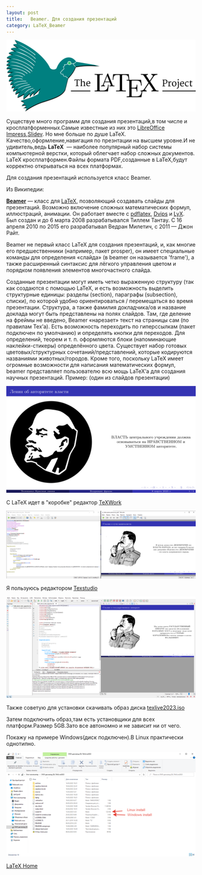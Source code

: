```yaml
---
layout: post
title:   Beamer. Для создания презентаций
category: LaTeX_Beamer
---
```


![LaTeX_logo_bird](/image/latex/LaTeX_logo_bird.png)

Существуе много программ для создания презентаций,в том числе и кросплатформенных.Самые известные из них это [LibreOffice Impress](https://www.libreoffice.org/download/download-libreoffice/),[Slidev](https://ru.sli.dev/guide/why.html).
Но мне больше по душе LaTeX.
Качество,оформление,навигация по презнтации на высшем уровне.И не удивитель,ведь **LaTeX**  — наиболее популярный набор  системы компьютерной верстки, который облегчает набор сложных документов.
LaTeX кросплатформен.Файлы формата PDF,созданные в LaTeX,будут корректно открываться на всех платформах.

Для создания презентаций используется класс Beamer.

Из Википедии:

[**Beamer**](https://habr.com/ru/articles/145523/) — класс для [LaTeX](https://ru.wikipedia.org/wiki/LaTeX "LaTeX"), позволяющий создавать слайды для презентаций. Возможно включение сложных математических формул, иллюстраций, анимации. Он работает вместе с [pdflatex](https://ru.wikipedia.org/w/index.php?title=Pdflatex&action=edit&redlink=1 "Pdflatex (страница отсутствует)"), [Dvips](https://ru.wikipedia.org/w/index.php?title=Dvips&action=edit&redlink=1 "Dvips (страница отсутствует)") и [LyX](https://ru.wikipedia.org/wiki/LyX "LyX"). Был создан и до 6 марта 2008 разрабатывался Тиллем Тантау. С 16 апреля 2010 по 2015 его разрабатывал Ведран Милетич, с 2011 — Джон Райт.

Beamer не первый класс LaTeX для создания презентаций, и, как многие его предшественники (например, пакет prosper), он имеет специальные команды для определения «слайда» (в beamer он называется 'frame'), а также расширенный синтаксис для лёгкого управления цветом и порядком появления элементов многочастного слайда.

Созданные презентации могут иметь четко выраженную структуру (так как создаются с помощью LaTeX, и есть возможность выделить структурные единицы: разделы (section), параграфы (subsection), списки), по которой удобно ориентироваться / перемещаться во время презентации. Структура, а также фамилия докладчика/ов и название доклада могут быть представлены на полях слайдов. Там, где деление на фреймы не введено, Beamer «нарезает» текст на страницы сам (по правилам Tex’а). Есть возможность переходить по гиперссылкам (пакет подключен по умолчанию) и определять кнопки для переходов. Для определений, теорем и т. п. оформляются блоки (напоминающие наклейки-стикеры) определённого цвета. Существует набор готовых цветовых/структурных сочетаний/представлений, которые кодируются названиями животных/городов. Кроме того, поскольку LaTeX имеет огромные возможности для написания математических формул, beamer представляет пользователю всю мощь LaTeX’а для создания научных презентаций.
Пример: (один из слайдов презентации)

![Lenin_on_authority_of_power](/image/latex/Lenin_on_authority_of_power.jpg)

С LaTeX идет в "коробке" редактор [TeXWork](https://ru.wikipedia.org/wiki/TeXworks)

![texwork_stalin](/image/latex/texwork_stalin.png)

Я пользуюсь редактором [Texstudio](https://ru.wikipedia.org/wiki/TeXstudio)

![texstudio_stalin](/image/latex/texstudio_stalin.png)

Также советую для установки скачивать образ диска [texlive2023.iso](https://mirror.truenetwork.ru/CTAN/systems/texlive/Images/)

Затем подключить образ,там есть установщики для всех платформ.Размер 5GB.Зато все автономно и не зависит ни от чего.

Покажу на примере Windows(диск подключен).В Linux практически однотипно.

![install_dvd_latex](/image/latex/install_dvd_latex.png)

[LaTeX Home](https://www.latex-project.org/)